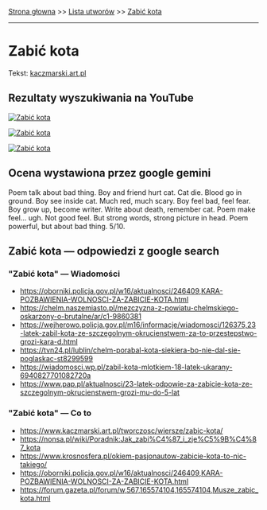 [Strona głowna](../index.md) >> [Lista utworów](../list.md) >> [Zabić kota](673.md)

---

# Zabić kota

Tekst: [kaczmarski.art.pl](https://www.kaczmarski.art.pl/tworczosc/wiersze/zabic-kota/)

## Rezultaty wyszukiwania na YouTube

[![Zabić kota](http://img.youtube.com/vi/_s8mZB60FUo/0.jpg)](https://www.youtube.com/watch?v=_s8mZB60FUo "Zabić kota - YouTube")

[![Zabić kota](http://img.youtube.com/vi/m9QXzcDxc5k/0.jpg)](https://www.youtube.com/watch?v=m9QXzcDxc5k "Zabić kota - Jacek Kaczmarski TEKST - YouTube")

[![Zabić kota](http://img.youtube.com/vi/T6CPbF56mp8/0.jpg)](https://www.youtube.com/watch?v=T6CPbF56mp8 "Jacek Kaczmarski - Zabić kota - YouTube")

## Ocena wystawiona przez google gemini

Poem talk about bad thing. Boy and friend hurt cat. Cat die. Blood go in ground. Boy see inside cat. Much red, much scary. Boy feel bad, feel fear. Boy grow up, become writer. Write about death, remember cat. Poem make feel... ugh. Not good feel. But strong words, strong picture in head. Poem powerful, but about bad thing. 5/10.


## Zabić kota — odpowiedzi z google search

### "Zabić kota" — Wiadomości

 - <https://oborniki.policja.gov.pl/w16/aktualnosci/246409,KARA-POZBAWIENIA-WOLNOSCI-ZA-ZABICIE-KOTA.html>
 - <https://chelm.naszemiasto.pl/mezczyzna-z-powiatu-chelmskiego-oskarzony-o-brutalne/ar/c1-9860381>
 - <https://wejherowo.policja.gov.pl/m16/informacje/wiadomosci/126375,23-latek-zabil-kota-ze-szczegolnym-okrucienstwem-za-to-przestepstwo-grozi-kara-d.html>
 - <https://tvn24.pl/lublin/chelm-porabal-kota-siekiera-bo-nie-dal-sie-poglaskac-st8299599>
 - <https://wiadomosci.wp.pl/zabil-kota-mlotkiem-18-latek-ukarany-6940827701082720a>
 - <https://www.pap.pl/aktualnosci/23-latek-odpowie-za-zabicie-kota-ze-szczegolnym-okrucienstwem-grozi-mu-do-5-lat>

### "Zabić kota" — Co to

 - <https://www.kaczmarski.art.pl/tworczosc/wiersze/zabic-kota/>
 - <https://nonsa.pl/wiki/Poradnik:Jak_zabi%C4%87_i_zje%C5%9B%C4%87_kota>
 - <https://www.krosnosfera.pl/okiem-pasjonautow-zabicie-kota-to-nic-takiego/>
 - <https://oborniki.policja.gov.pl/w16/aktualnosci/246409,KARA-POZBAWIENIA-WOLNOSCI-ZA-ZABICIE-KOTA.html>
 - <https://forum.gazeta.pl/forum/w,567,165574104,165574104,Musze_zabic_kota.html>

